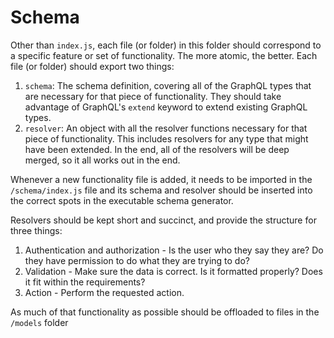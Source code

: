 # Schema

Other than `index.js`, each file (or folder) in this folder should correspond to
a specific feature or set of functionality. The more atomic, the better. Each
file (or folder) should export two things:

1. `schema`: The schema definition, covering all of the GraphQL types that are
   necessary for that piece of functionality. They should take advantage of
   GraphQL's `extend` keyword to extend existing GraphQL types.
2. `resolver`: An object with all the resolver functions necessary for that
   piece of functionality. This includes resolvers for any type that might have
   been extended. In the end, all of the resolvers will be deep merged, so it
   all works out in the end.

Whenever a new functionality file is added, it needs to be imported in the
`/schema/index.js` file and its schema and resolver should be inserted into the
correct spots in the executable schema generator.

Resolvers should be kept short and succinct, and provide the structure for three
things:

1. Authentication and authorization - Is the user who they say they are? Do they
   have permission to do what they are trying to do?
2. Validation - Make sure the data is correct. Is it formatted properly? Does it
   fit within the requirements?
3. Action - Perform the requested action.

As much of that functionality as possible should be offloaded to files in the
`/models` folder
